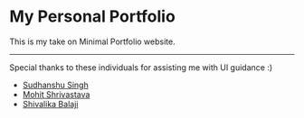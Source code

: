 # My Personal Portfolio

This is my take on Minimal Portfolio website.

---

Special thanks to these individuals for assisting me with UI guidance :)

- [Sudhanshu Singh](https://www.instagram.com/viabreon_/)
- [Mohit Shrivastava](https://www.linkedin.com/in/mohitxsh/)
- [Shivalika Balaji](https://www.linkedin.com/in/shivalikabalaji/)
